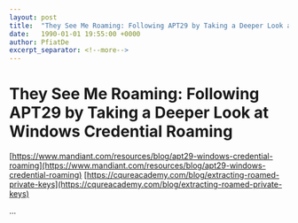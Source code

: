 ```yaml
---
layout: post
title:  "They See Me Roaming: Following APT29 by Taking a Deeper Look at Windows Credential Roaming"
date:   1990-01-01 19:55:00 +0000
author: PfiatDe
excerpt_separator: <!--more-->
---
```


# They See Me Roaming: Following APT29 by Taking a Deeper Look at Windows Credential Roaming
[https://www.mandiant.com/resources/blog/apt29-windows-credential-roaming](https://www.mandiant.com/resources/blog/apt29-windows-credential-roaming)
[https://cqureacademy.com/blog/extracting-roamed-private-keys](https://cqureacademy.com/blog/extracting-roamed-private-keys)

...
<!--more-->
